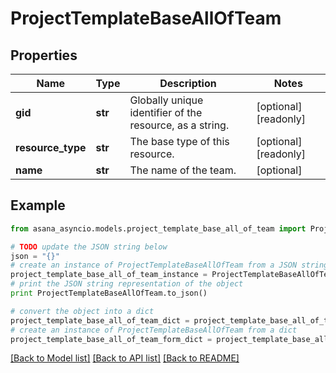 # ProjectTemplateBaseAllOfTeam


## Properties

Name | Type | Description | Notes
------------ | ------------- | ------------- | -------------
**gid** | **str** | Globally unique identifier of the resource, as a string. | [optional] [readonly] 
**resource_type** | **str** | The base type of this resource. | [optional] [readonly] 
**name** | **str** | The name of the team. | [optional] 

## Example

```python
from asana_asyncio.models.project_template_base_all_of_team import ProjectTemplateBaseAllOfTeam

# TODO update the JSON string below
json = "{}"
# create an instance of ProjectTemplateBaseAllOfTeam from a JSON string
project_template_base_all_of_team_instance = ProjectTemplateBaseAllOfTeam.from_json(json)
# print the JSON string representation of the object
print ProjectTemplateBaseAllOfTeam.to_json()

# convert the object into a dict
project_template_base_all_of_team_dict = project_template_base_all_of_team_instance.to_dict()
# create an instance of ProjectTemplateBaseAllOfTeam from a dict
project_template_base_all_of_team_form_dict = project_template_base_all_of_team.from_dict(project_template_base_all_of_team_dict)
```
[[Back to Model list]](../README.md#documentation-for-models) [[Back to API list]](../README.md#documentation-for-api-endpoints) [[Back to README]](../README.md)


